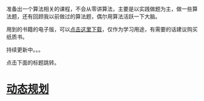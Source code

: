 准备出一个算法相关的课程，不会从零讲算法，主要是以实践做题为主，做一些算法题，还有回顾我以前做过的算法题，偶尔用算法活跃一下大脑。

用到的书籍的电子版，可以[点击这里下载](https://chenxiaosong.com/baidunetdisk)，仅作为学习用途，有需要的话建议购买纸质书。

持续更新中。。。

点击下面的标题跳转。

# [动态规划](https://chenxiaosong.com/courses/algorithms/dynamic-programming.html)